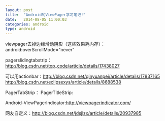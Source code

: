 ```yaml
---
layout: post
title:  "Android的ViewPager学习笔记!"
date:   2014-08-05 11:00:03
categories: android
type: android
---
```


viewpager去掉边缘滑动阴影（这些效果耗内存）：
android:overScrollMode="never"


pagerslidingtabstrip：http://blog.csdn.net/top_code/article/details/17438027

可以用actionbar：http://blog.csdn.net/qinyuanpei/article/details/17837165
http://blog.csdn.net/eclipsexys/article/details/8688538

PagerTabStrip：
PagerTitleStrip:

Android-ViewPagerIndicator:http://viewpagerindicator.com/

网友自定义：http://blog.csdn.net/jdsjlzx/article/details/20937985